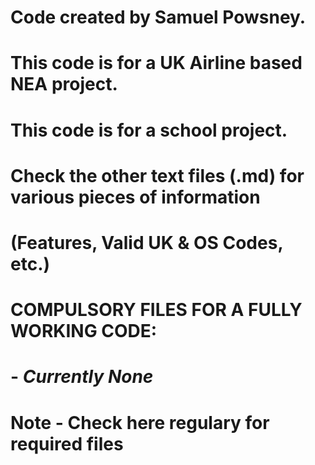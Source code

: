 # Code created by Samuel Powsney.
#
# This code is for a UK Airline based NEA project.
# This code is for a school project.
#
# Check the other text files (.md) for various pieces of information
# (Features, Valid UK & OS Codes, etc.)
#
# COMPULSORY FILES FOR A FULLY WORKING CODE:
#
# - *Currently None*
#
# Note - Check here regulary for required files
